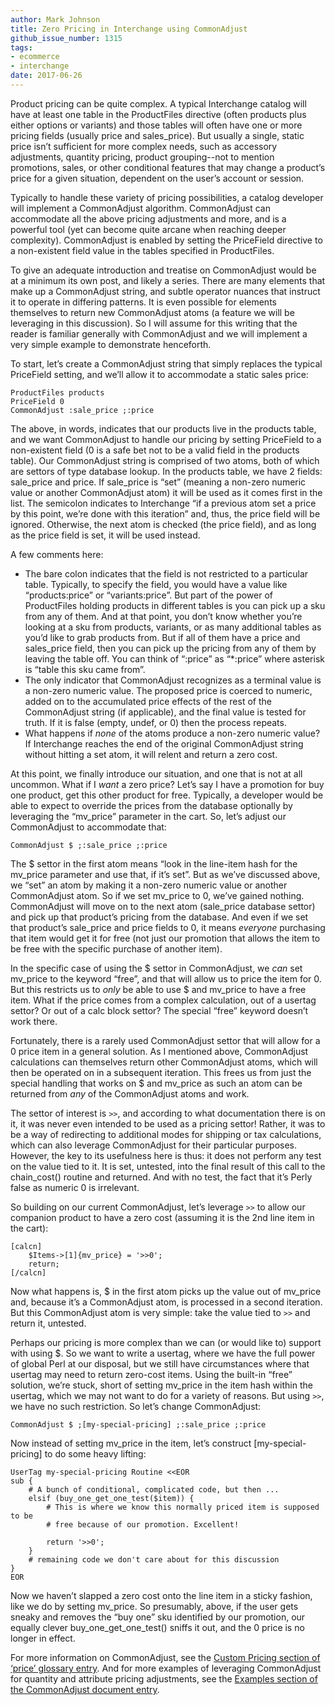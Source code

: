 ```yaml
---
author: Mark Johnson
title: Zero Pricing in Interchange using CommonAdjust
github_issue_number: 1315
tags:
- ecommerce
- interchange
date: 2017-06-26
---
```


Product pricing can be quite complex. A typical Interchange catalog will have at least one table in the ProductFiles directive (often products plus either options or variants) and those tables will often have one or more pricing fields (usually price and sales_price). But usually a single, static price isn’t sufficient for more complex needs, such as accessory adjustments, quantity pricing, product grouping--not to mention promotions, sales, or other conditional features that may change a product’s price for a given situation, dependent on the user’s account or session.

Typically to handle these variety of pricing possibilities, a catalog developer will implement a CommonAdjust algorithm. CommonAdjust can accommodate all the above pricing adjustments and more, and is a powerful tool (yet can become quite arcane when reaching deeper complexity).  CommonAdjust is enabled by setting the PriceField directive to a non-existent field value in the tables specified in ProductFiles.

To give an adequate introduction and treatise on CommonAdjust would be at a minimum its own post, and likely a series. There are many elements that make up a CommonAdjust string, and subtle operator nuances that instruct it to operate in differing patterns. It is even possible for elements themselves to return new CommonAdjust atoms (a feature we will be leveraging in this discussion). So I will assume for this writing that the reader is familiar generally with CommonAdjust and we will implement a very simple example to demonstrate henceforth.

To start, let’s create a CommonAdjust string that simply replaces the typical PriceField setting, and we’ll allow it to accommodate a static sales price:

```plain
ProductFiles products
PriceField 0
CommonAdjust :sale_price ;:price
```

The above, in words, indicates that our products live in the products table, and we want CommonAdjust to handle our pricing by setting PriceField to a non-existent field (0 is a safe bet not to be a valid field in the products table). Our CommonAdjust string is comprised of two atoms, both of which are settors of type database lookup. In the products table, we have 2 fields: sale_price and price. If sale_price is “set” (meaning a non-zero numeric value or another CommonAdjust atom) it will be used as it comes first in the list. The semicolon indicates to Interchange “if a previous atom set a price by this point, we’re done with this iteration” and, thus, the price field will be ignored.  Otherwise, the next atom is checked (the price field), and as long as the price field is set, it will be used instead.

A few comments here:

- The bare colon indicates that the field is not restricted to a particular table. Typically, to specify the field, you would have a value like “products:price” or “variants:price”. But part of the power of ProductFiles holding products in different tables is you can pick up a sku from any of them. And at that point, you don’t know whether you’re looking at a sku from products, variants, or as many additional tables as you’d like to grab products from. But if all of them have a price and sales_price field, then you can pick up the pricing from any of them by leaving the table off. You can think of “:price” as “*:price” where asterisk is “table this sku came from”.
- The only indicator that CommonAdjust recognizes as a terminal value is a non-zero numeric value. The proposed price is coerced to numeric, added on to the accumulated price effects of the rest of the CommonAdjust string (if applicable), and the final value is tested for truth. If it is false (empty, undef, or 0) then the process repeats.
- What happens if *none* of the atoms produce a non-zero numeric value? If Interchange reaches the end of the original CommonAdjust string without hitting a set atom, it will relent and return a zero cost.

At this point, we finally introduce our situation, and one that is not at all uncommon. What if I *want* a zero price? Let’s say I have a promotion for buy one product, get this other product for free. Typically, a developer would be able to expect to override the prices from the database optionally by leveraging the “mv_price” parameter in the cart. So, let’s adjust our CommonAdjust to accommodate that:

```plain
CommonAdjust $ ;:sale_price ;:price
```

The $ settor in the first atom means “look in the line-item hash for the mv_price parameter and use that, if it’s set”. But as we’ve discussed above, we “set” an atom by making it a non-zero numeric value or another CommonAdjust atom. So if we set mv_price to 0, we’ve gained nothing. CommonAdjust will move on to the next atom (sale_price database settor) and pick up that product’s pricing from the database.  And even if we set that product’s sale_price and price fields to 0, it means *everyone* purchasing that item would get it for free (not just our promotion that allows the item to be free with the specific purchase of another item).

In the specific case of using the $ settor in CommonAdjust, we *can* set mv_price to the keyword “free”, and that will allow us to price the item for 0. But this restricts us to *only* be able to use $ and mv_price to have a free item. What if the price comes from a complex calculation, out of a usertag settor? Or out of a calc block settor? The special “free” keyword doesn’t work there.

Fortunately, there is a rarely used CommonAdjust settor that will allow for a 0 price item in a general solution. As I mentioned above, CommonAdjust calculations can themselves return other CommonAdjust atoms, which will then be operated on in a subsequent iteration. This frees us from just the special handling that works on $ and mv_price as such an atom can be returned from *any* of the CommonAdjust atoms and work.

The settor of interest is `>>`, and according to what documentation there is on it, it was never even intended to be used as a pricing settor! Rather, it was to be a way of redirecting to additional modes for shipping or tax calculations, which can also leverage CommonAdjust for their particular purposes. However, the key to its usefulness here is thus: it does not perform any test on the value tied to it. It is set, untested, into the final result of this call to the chain_cost() routine and returned. And with no test, the fact that it’s Perly false as numeric 0 is irrelevant.

So building on our current CommonAdjust, let’s leverage `>>` to allow our companion product to have a zero cost (assuming it is the 2nd line item in the cart):

```plain
[calcn]
    $Items->[1]{mv_price} = '>>0';
    return;
[/calcn]
```

Now what happens is, $ in the first atom picks up the value out of mv_price and, because it’s a CommonAdjust atom, is processed in a second iteration. But this CommonAdjust atom is very simple: take the value tied to `>>` and return it, untested.

Perhaps our pricing is more complex than we can (or would like to) support with using $. So we want to write a usertag, where we have the full power of global Perl at our disposal, but we still have circumstances where that usertag may need to return zero-cost items. Using the built-in “free” solution, we’re stuck, short of setting mv_price in the item hash within the usertag, which we may not want to do for a variety of reasons. But using `>>`, we have no such restriction. So let’s change CommonAdjust:

```plain
CommonAdjust $ ;[my-special-pricing] ;:sale_price ;:price
```

Now instead of setting mv_price in the item, let’s construct [my-special-pricing] to do some heavy lifting:

```plain
UserTag my-special-pricing Routine <<EOR
sub {
    # A bunch of conditional, complicated code, but then ...
    elsif (buy_one_get_one_test($item)) {
        # This is where we know this normally priced item is supposed to be
        # free because of our promotion. Excellent!

        return '>>0';
    }
    # remaining code we don't care about for this discussion
}
EOR
```

Now we haven’t slapped a zero cost onto the line item in a sticky fashion, like we do by setting mv_price. So presumably, above, if the user gets sneaky and removes the “buy one” sku identified by our promotion, our equally clever buy_one_get_one_test() sniffs it out, and the 0 price is no longer in effect.

For more information on CommonAdjust, see the [Custom Pricing section of ‘price’ glossary entry](http://www.icdevgroup.org/docs/glossary/price.html). And for more examples of leveraging CommonAdjust for quantity and attribute pricing adjustments, see the [Examples section of the CommonAdjust document entry](http://www.icdevgroup.org/docs/confs/CommonAdjust.html#CommonAdjust_examples).


